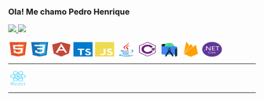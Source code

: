 ### Ola! Me chamo Pedro Henrique

<div>
  <a href="https://github.com/PedroPog">
  <img height="180cm" src="https://github-readme-stats.vercel.app/api?username=PedroPog&lang_count=50&show_icons=true&theme=transparent&includ_all_commits=true&count_private=true"/>
  <img height="180cm" src="https://github-readme-stats.vercel.app/api/top-langs/?username=PedroPog&layout=donut&lang_count=50&theme=transparent"/>
</div>
 <div style="display: inline_block"><br>
  <a href="https://atlantictravel.netlify.app"><img align="center" height="30" width="40" src="https://raw.githubusercontent.com/devicons/devicon/master/icons/html5/html5-original.svg"></a>
  <img align="center" height="30" width="40" src="https://raw.githubusercontent.com/devicons/devicon/master/icons/css3/css3-original.svg">
   <img align="center" height="30" width="40" src="https://github.com/devicons/devicon/blob/1119b9f84c0290e0f0b38982099a2bd027a48bf1/icons/angularjs/angularjs-plain.svg">
   <img align="center" height="30" width="40" src="https://github.com/devicons/devicon/blob/1119b9f84c0290e0f0b38982099a2bd027a48bf1/icons/typescript/typescript-plain.svg">
     <img align="center" height="30" width="40"src="https://raw.githubusercontent.com/devicons/devicon/master/icons/javascript/javascript-plain.svg">
   <a href="https://github.com/PedroPog/parking-control"><img align="center" height="30" width="40"src="https://github.com/devicons/devicon/blob/1119b9f84c0290e0f0b38982099a2bd027a48bf1/icons/java/java-original.svg"></a>
   <a href="https://github.com/PedroPog/IMC-C"><img align="center" height="30" width="40" src="https://raw.githubusercontent.com/devicons/devicon/master/icons/csharp/csharp-line.svg"></a>
   <a href="https://github.com/PedroPog/App_Calculadora_IMC"><img align="center" height="30" width="40" src="https://github.com/devicons/devicon/blob/master/icons/androidstudio/androidstudio-original.svg"></a>
  <a href="https://logintestefire.netlify.app/login"><img style align="center" height="30" width="40" src="https://raw.githubusercontent.com/devicons/devicon/master/icons/firebase/firebase-plain.svg"></a>   
   <a href="https://github.com/PedroPog/ASPnet-projeto"><img style align="center" height="30" width="40" src="https://raw.githubusercontent.com/devicons/devicon/master/icons/dotnetcore/dotnetcore-original.svg"></a>
  <hr>
  <a href="https://github.com/PedroPog/react-projeto"><img style align="center" height="30" width="40" src="https://raw.githubusercontent.com/devicons/devicon/refs/heads/master/icons/react/react-original-wordmark.svg"></a>
  <hr>  
   
</div> 
